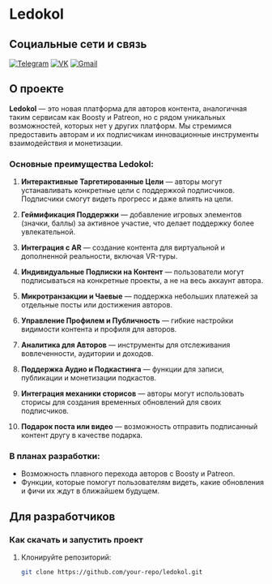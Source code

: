 # Ledokol

## Социальные сети и связь
[![Telegram](https://img.shields.io/badge/Telegram-0088CC?style=for-the-badge&logo=telegram&logoColor=white)](https://t.me/your_telegram)
[![VK](https://img.shields.io/badge/VK-4A76A8?style=for-the-badge&logo=vk&logoColor=white)](https://vk.com/your_vk)
[![Gmail](https://img.shields.io/badge/Email-D14836?style=for-the-badge&logo=gmail&logoColor=white)](mailto:your_email@gmail.com)

## О проекте
**Ledokol** — это новая платформа для авторов контента, аналогичная таким сервисам как Boosty и Patreon, но с рядом уникальных возможностей, которых нет у других платформ. Мы стремимся предоставить авторам и их подписчикам инновационные инструменты взаимодействия и монетизации.

### Основные преимущества Ledokol:
1. **Интерактивные Таргетированные Цели** — авторы могут устанавливать конкретные цели с поддержкой подписчиков. Подписчики смогут видеть прогресс и даже влиять на цели.
   
2. **Геймификация Поддержки** — добавление игровых элементов (значки, баллы) за активное участие, что делает поддержку более увлекательной.

3. **Интеграция с AR** — создание контента для виртуальной и дополненной реальности, включая VR-туры.

4. **Индивидуальные Подписки на Контент** — пользователи могут подписываться на конкретные проекты, а не на весь аккаунт автора.

5. **Микротранзакции и Чаевые** — поддержка небольших платежей за отдельные посты или достижения авторов.

6. **Управление Профилем и Публичность** — гибкие настройки видимости контента и профиля для авторов.

7. **Аналитика для Авторов** — инструменты для отслеживания вовлеченности, аудитории и доходов.

8. **Поддержка Аудио и Подкастинга** — функции для записи, публикации и монетизации подкастов.

9. **Интеграция механики сторисов** — авторы могут использовать сторисы для создания временных обновлений для своих подписчиков.

10. **Подарок поста или видео** — возможность отправить подписанный контент другу в качестве подарка.

### В планах разработки:
- Возможность плавного перехода авторов с Boosty и Patreon.
- Функции, которые помогут пользователям видеть, какие обновления и фичи их ждут в ближайшем будущем.

## Для разработчиков

### Как скачать и запустить проект

1. Клонируйте репозиторий:
   ```bash
   git clone https://github.com/your-repo/ledokol.git
